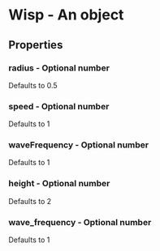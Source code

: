

# Wisp - An object



## Properties



### radius - Optional number



Defaults to 0.5



### speed - Optional number



Defaults to 1



### waveFrequency - Optional number



Defaults to 1



### height - Optional number



Defaults to 2



### wave_frequency - Optional number



Defaults to 1

